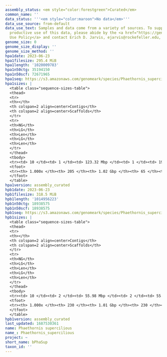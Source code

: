 ```yaml
---
assembly_status: <em style="color:forestgreen">Curated</em>
common_name: ''
data_status: '''<em style="color:maroon">No data</em>'''
data_use_source: from-default
data_use_text: Samples and data come from a variety of sources. To support fair and
  productive use of this data, please abide by the <a href="https://genome10k.soe.ucsc.edu/data-use-policies/">Data
  Use Policy</a> and contact Erich D. Jarvis, ejarvis@rockefeller.edu, with any questions.
genome_size: 0
genome_size_display: ''
genome_size_method: ''
hpa1date: 2023-06-23
hpa1filesize: 295.4 MiB
hpa1length: '1020009783'
hpa1n50ctg: 35194150
hpa1n50scf: 72671965
hpa1seq: https://s3.amazonaws.com/genomeark/species/Phaethornis_supercilious/bPhaSup1/assembly_curated/bPhaSup1.hap1.cur.20230623.fasta.gz
hpa1sizes: |
  <table class="sequence-sizes-table">
  <thead>
  <tr>
  <th></th>
  <th colspan=2 align=center>Contigs</th>
  <th colspan=2 align=center>Scaffolds</th>
  </tr>
  <tr>
  <th>NG</th>
  <th>LG</th>
  <th>Len</th>
  <th>LG</th>
  <th>Len</th>
  </tr>
  </thead>
  <tbody>
  <tr><td> 10 </td><td> 1 </td><td> 123.32 Mbp </td><td> 1 </td><td> 196.61 Mbp </td></tr><tr><td> 20 </td><td> 2 </td><td> 88.47 Mbp </td><td> 2 </td><td> 149.69 Mbp </td></tr><tr><td> 30 </td><td> 4 </td><td> 70.62 Mbp </td><td> 2 </td><td> 149.69 Mbp </td></tr><tr><td> 40 </td><td> 5 </td><td> 55.98 Mbp </td><td> 3 </td><td> 114.54 Mbp </td></tr><tr style="background-color:#cccccc;"><td> 50 </td><td> 8 </td><td style="background-color:#88ff88;"> 35.19 Mbp </td><td> 4 </td><td style="background-color:#88ff88;"> 72.67 Mbp </td></tr><tr><td> 60 </td><td> 11 </td><td> 22.99 Mbp </td><td> 6 </td><td> 43.27 Mbp </td></tr><tr><td> 70 </td><td> 16 </td><td> 18.72 Mbp </td><td> 9 </td><td> 30.56 Mbp </td></tr><tr><td> 80 </td><td> 22 </td><td> 13.33 Mbp </td><td> 13 </td><td> 21.16 Mbp </td></tr><tr><td> 90 </td><td> 32 </td><td> 6.06 Mbp </td><td> 19 </td><td> 14.86 Mbp </td></tr><tr><td> 100 </td><td> 205 </td><td> 587  bp </td><td> 65 </td><td> 6.94 Kbp </td></tr></tbody>
  <tfoot>
  <tr><th> 1.000x </th><th> 205 </th><th> 1.02 Gbp </th><th> 65 </th><th> 1.02 Gbp </th></tr>
  </tfoot>
  </table>
hpa1version: assembly_curated
hpb1date: 2023-06-23
hpb1filesize: 318.5 MiB
hpb1length: '1014956223'
hpb1n50ctg: 18938575
hpb1n50scf: 18938575
hpb1seq: https://s3.amazonaws.com/genomeark/species/Phaethornis_supercilious/bPhaSup1/assembly_curated/bPhaSup1.hap2.decon.20230623.fasta.gz
hpb1sizes: |
  <table class="sequence-sizes-table">
  <thead>
  <tr>
  <th></th>
  <th colspan=2 align=center>Contigs</th>
  <th colspan=2 align=center>Scaffolds</th>
  </tr>
  <tr>
  <th>NG</th>
  <th>LG</th>
  <th>Len</th>
  <th>LG</th>
  <th>Len</th>
  </tr>
  </thead>
  <tbody>
  <tr><td> 10 </td><td> 2 </td><td> 55.98 Mbp </td><td> 2 </td><td> 55.98 Mbp </td></tr><tr><td> 20 </td><td> 4 </td><td> 40.33 Mbp </td><td> 4 </td><td> 40.33 Mbp </td></tr><tr><td> 30 </td><td> 8 </td><td> 22.99 Mbp </td><td> 8 </td><td> 22.99 Mbp </td></tr><tr><td> 40 </td><td> 12 </td><td> 21.16 Mbp </td><td> 12 </td><td> 21.16 Mbp </td></tr><tr style="background-color:#cccccc;"><td> 50 </td><td> 17 </td><td style="background-color:#88ff88;"> 18.94 Mbp </td><td> 17 </td><td style="background-color:#88ff88;"> 18.94 Mbp </td></tr><tr><td> 60 </td><td> 23 </td><td> 15.64 Mbp </td><td> 23 </td><td> 15.64 Mbp </td></tr><tr><td> 70 </td><td> 31 </td><td> 12.13 Mbp </td><td> 31 </td><td> 12.13 Mbp </td></tr><tr><td> 80 </td><td> 40 </td><td> 9.18 Mbp </td><td> 40 </td><td> 9.18 Mbp </td></tr><tr><td> 90 </td><td> 57 </td><td> 3.58 Mbp </td><td> 57 </td><td> 3.58 Mbp </td></tr><tr><td> 100 </td><td> 230 </td><td> 3.60 Kbp </td><td> 230 </td><td> 3.60 Kbp </td></tr></tbody>
  <tfoot>
  <tr><th> 1.000x </th><th> 230 </th><th> 1.01 Gbp </th><th> 230 </th><th> 1.01 Gbp </th></tr>
  </tfoot>
  </table>
hpb1version: assembly_curated
last_updated: 1687530361
name: Phaethornis supercilious
name_: Phaethornis_supercilious
project: ~
short_name: bPhaSup
taxon_id: ''
---
```

